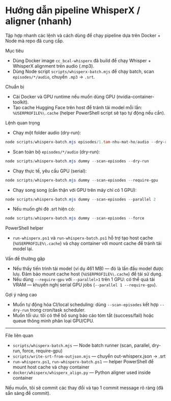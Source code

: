 # Hướng dẫn pipeline WhisperX / aligner (nhanh)

Tập hợp nhanh các lệnh và cách dùng để chạy pipeline dựa trên Docker + Node mà repo đã cung cấp.

Mục tiêu
- Dùng Docker image `cc_bcal-whisperx` đã build để chạy Whisper + WhisperX alignment trên audio (.mp3).
- Dùng Node script `scripts/whisperx-batch.mjs` để chạy batch, scan `episodes/*/audio`, chuyển `.mp3` -> `.srt`.

Chuẩn bị
- Cài Docker và GPU runtime nếu muốn dùng GPU (nvidia-container-toolkit).
- Tạo cache Hugging Face trên host để tránh tải model mỗi lần: `%USERPROFILE%\.cache` (helper PowerShell script sẽ tạo tự động nếu cần).

Lệnh quan trọng

- Chạy một folder audio (dry-run):
```powershell
node scripts/whisperx-batch.mjs episodes/1.tam-nhu-mat-ho/audio --dry-run
```

- Scan toàn bộ `episodes/*/audio` (dry-run):
```powershell
node scripts/whisperx-batch.mjs dummy --scan-episodes --dry-run
```

- Chạy thực tế, yêu cầu GPU (serial):
```powershell
node scripts/whisperx-batch.mjs dummy --scan-episodes --require-gpu
```

- Chạy song song (cẩn thận với GPU trên máy chỉ có 1 GPU):
```powershell
node scripts/whisperx-batch.mjs dummy --scan-episodes --parallel 2
```

- Nếu muốn ghi đè .srt hiện có:
```powershell
node scripts/whisperx-batch.mjs dummy --scan-episodes --force
```

PowerShell helper
- `run-whisperx.ps1` và `run-whisperx-batch.ps1` hỗ trợ tạo host cache (`%USERPROFILE%\.cache`) và chạy container với mount cache để tránh tải model lại.

Vấn đề thường gặp
- Nếu thấy tiến trình tải model (ví dụ 461 MB) — đó là lần đầu model được lưu. Đảm bảo mount cache host (`%USERPROFILE%\.cache`) để tái sử dụng.
- Nếu dùng `--require-gpu` với `--parallel>1` trên 1 GPU: có thể quá tải VRAM — khuyến nghị serial GPU jobs (`--parallel 1 --require-gpu`).

Gợi ý nâng cao
- Muốn tự động hóa CI/local scheduling: dùng `--scan-episodes` kết hợp `--dry-run` trong cron/task scheduler.
- Muốn tối ưu: tôi có thể bổ sung báo cáo tóm tắt (success/fail) hoặc queue thông minh phân loại GPU/CPU.

----
File liên quan
- `scripts/whisperx-batch.mjs` — Node batch runner (scan, parallel, dry-run, force, require-gpu)
- `scripts/write-srt-from-outjson.mjs` — chuyển out-whisperx.json -> .srt
- `run-whisperx.ps1`, `run-whisperx-batch.ps1` — helper PowerShell để mount host cache và chạy container
- `docker/whisperx/whisperx_align.py` — Python aligner used inside container

Nếu muốn, tôi sẽ commit các thay đổi và tạo 1 commit message rõ ràng (đã sẵn sàng để commit).

